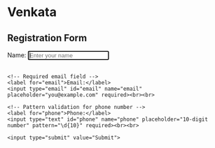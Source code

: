 # Venkata
<!DOCTYPE html>
<html lang="en">
<head>
  <meta charset="UTF-8">
  <title>HTML5 Form Enhancements</title>
</head>
<body>

  <h2>Registration Form</h2>
  <form>
    <!-- Autofocus and placeholder -->
    <label for="name">Name:</label>
    <input type="text" id="name" name="name" placeholder="Enter your name" autofocus required><br><br>

    <!-- Required email field -->
    <label for="email">Email:</label>
    <input type="email" id="email" name="email" placeholder="you@example.com" required><br><br>

    <!-- Pattern validation for phone number -->
    <label for="phone">Phone:</label>
    <input type="text" id="phone" name="phone" placeholder="10-digit number" pattern="\d{10}" required><br><br>

    <input type="submit" value="Submit">
  </form>

</body>
</html>
